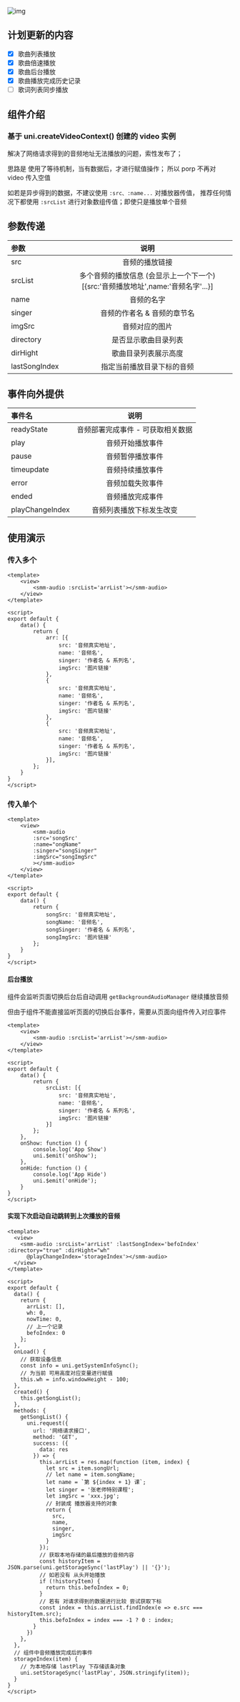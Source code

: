![img]([https://raw.githubusercontent.com/smmcat/SmmApi/main/img/img1.png](http://smmcat.cn/wp-content/uploads/2023/05/11-1.gif))
## 计划更新的内容

- [x] 歌曲列表播放
- [x] 歌曲倍速播放
- [x] 歌曲后台播放
- [x] 歌曲播放完成历史记录
- [ ] 歌词列表同步播放

## 组件介绍

### 基于 uni.createVideoContext() 创建的 video 实例

解决了网络请求得到的音频地址无法播放的问题，索性发布了；

思路是 使用了等待机制，当有数据后，才进行赋值操作；
所以 porp 不再对 video 传入空值

如若是异步得到的数据，不建议使用 ``:src、:name...`` 对播放器传值，
推荐任何情况下都使用 ``:srcList`` 进行对象数组传值；即使只是播放单个音频

## 参数传递

|参数 |说明|
|:-|:-:|
| src|  音频的播放链接                          |
 | srcList   |  多个音频的播放信息 (会显示上一个下一个) [{src:'音频播放地址',name:'音频名字'...}]   |
| name    |  音频的名字                                              |
| singer    |  音频的作者名 & 音频的章节名                   |
| imgSrc    |  音频对应的图片             |
|directory  |  是否显示歌曲目录列表 |
|dirHight   |  歌曲目录列表展示高度 |
|lastSongIndex   |  指定当前播放目录下标的音频 |

## 事件向外提供

|事件名 |说明|
|:-|:-:|
|  readyState   | 音频部署完成事件 - 可获取相关数据      |
|  play         | 音频开始播放事件                      |
|  pause        | 音频暂停播放事件                      |
|  timeupdate   | 音频持续播放事件                      |
|  error        | 音频加载失败事件                      |
|  ended        | 音频播放完成事件                      |
|playChangeIndex|音频列表播放下标发生改变               |
	
	
## 使用演示

### 传入多个

```
<template>
    <view>
        <smm-audio :srcList='arrList'></smm-audio>
    </view>
</template>

<script>
export default {
    data() {
        return {
            arr: [{
                src: '音频真实地址',
                name: '音频名',
                singer: '作者名 & 系列名',
                imgSrc: '图片链接'
            },
            {
                src: '音频真实地址',
                name: '音频名',
                singer: '作者名 & 系列名',
                imgSrc: '图片链接'
            },
            {
                src: '音频真实地址',
                name: '音频名',
                singer: '作者名 & 系列名',
                imgSrc: '图片链接'
            }],
        };
    }
}
</script>
```

### 传入单个
```
<template>
    <view>
        <smm-audio 
        :src='songSrc' 
        :name="ongName"
        :singer="songSinger"
        :imgSrc="songImgSrc"
        ></smm-audio>
    </view>
</template>

<script>
export default {
    data() {
        return {
            songSrc: '音频真实地址',
            songName: '音频名',
            songSinger: '作者名 & 系列名',
            songImgSrc: '图片链接'
        };
    }
}
</script>
```
#### 后台播放

组件会监听页面切换后台后自动调用 ``getBackgroundAudioManager`` 继续播放音频

但由于组件不能直接监听页面的切换后台事件，需要从页面向组件传入对应事件

```
<template>
    <view>
        <smm-audio :srcList='arrList'></smm-audio>
    </view>
</template>

<script>
export default {
    data() {
        return {
            srcList: [{
                src: '音频真实地址',
                name: '音频名',
                singer: '作者名 & 系列名',
                imgSrc: '图片链接'
            }]
        };
    },
    onShow: function () {
        console.log('App Show')
        uni.$emit('onShow');
    },
    onHide: function () {
        console.log('App Hide')
        uni.$emit('onHide');
    }
}
</script>
```
#### 实现下次启动自动跳转到上次播放的音频
```
<template>
  <view>
    <smm-audio :srcList='arrList' :lastSongIndex='befoIndex' :directory="true" :dirHight="wh"
      @playChangeIndex='storageIndex'></smm-audio>
  </view>
</template>

<script>
export default {
  data() {
    return {
      arrList: [],
      wh: 0,
      nowTime: 0,
      // 上一个记录
      befoIndex: 0
    };
  },
  onLoad() {
    // 获取设备信息
    const info = uni.getSystemInfoSync();
    // 为当前 可用高度对应变量进行赋值
    this.wh = info.windowHeight - 100;
  },
  created() {
    this.getSongList();
  },
  methods: {
    getSongList() {
      uni.request({
        url: '网络请求接口',
        method: 'GET',
        success: ({
          data: res
        }) => {
          this.arrList = res.map(function (item, index) {
            let src = item.songUrl;
            // let name = item.songName;
            let name = `第 ${index + 1} 课`;
            let singer = '张老师特别课程';
            let imgSrc = 'xxx.jpg';
            // 封装成 播放器支持的对象
            return {
              src,
              name,
              singer,
              imgSrc
            }
          });
          // 获取本地存储的最后播放的音频内容
          const historyItem = JSON.parse(uni.getStorageSync('lastPlay') || '{}');
          // 如若没有 从头开始播放
          if (!historyItem) {
            return this.befoIndex = 0;
          }
          // 若有 对请求得到的数据进行比较 尝试获取下标
          const index = this.arrList.findIndex(e => e.src === historyItem.src);
          this.befoIndex = index === -1 ? 0 : index;
        }
      })
    },
  },
  // 组件中音频播放完成后的事件
  storageIndex(item) {
    // 为本地存储 lastPlay 下存储该条对象
    uni.setStorageSync('lastPlay', JSON.stringify(item));
  }
}
</script>
```
